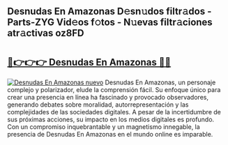## Desnudas En Amazonas D𝚎sn𝚞dos filtr𝚊dos - Parts-ZYG Vid𝚎os f𝚘tos - N𝚞evas filtr𝚊ciones atr𝚊ctivas oz8FD

# <h2><a href="http://mb521i.tromn.icu/?c=Desnudas+En+Amazonas">🔗👉👉👉 Desnudas En Amazonas 🔗🔗</a></h2>

[![Desnudas En Amazonas nuevo](https://i.imgur.com/pEAQMta.gif)](http://mb521i.tromn.icu/?c=Desnudas+En+Amazonas)
Desnudas En Amazonas, un personaje complejo y polarizador, elude la comprensión fácil. Su enfoque único para crear una presencia en línea ha fascinado y provocado observadores, generando debates sobre moralidad, autorrepresentación y las complejidades de las sociedades digitales. A pesar de la incertidumbre de sus próximas acciones, su impacto en los medios digitales es profundo. Con un compromiso inquebrantable y un magnetismo innegable, la presencia de Desnudas En Amazonas en el mundo online es imparable.
